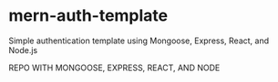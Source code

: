 # mern-auth-template
Simple authentication template using Mongoose, Express, React, and Node.js

REPO WITH MONGOOSE, EXPRESS, REACT, AND NODE
